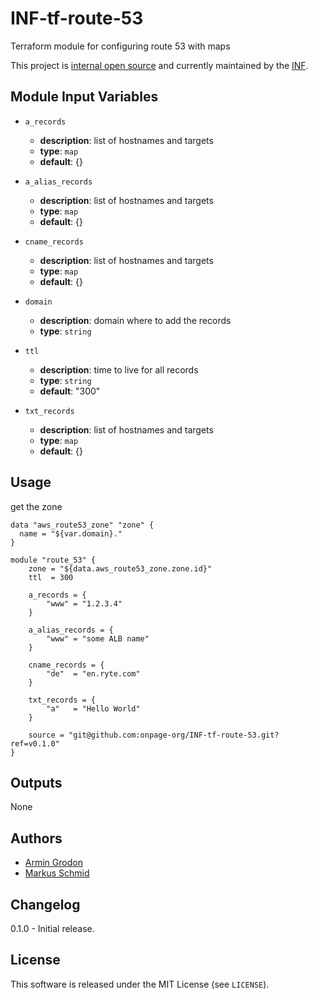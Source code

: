 # INF-tf-route-53

Terraform module for configuring route 53 with maps


This project is [internal open source](https://en.wikipedia.org/wiki/Inner_source)
and currently maintained by the [INF](https://github.com/orgs/onpage-org/teams/inf).

## Module Input Variables


- `a_records`
    -  __description__: list of hostnames and targets
    -  __type__: `map`
    -  __default__: {}

- `a_alias_records`
    -  __description__: list of hostnames and targets
    -  __type__: `map`
    -  __default__: {}

- `cname_records`
    -  __description__: list of hostnames and targets
    -  __type__: `map`
    -  __default__: {}

- `domain`
    -  __description__: domain where to add the records
    -  __type__: `string`

- `ttl`
    -  __description__: time to live for all records
    -  __type__: `string`
    -  __default__: "300"

- `txt_records`
    -  __description__: list of hostnames and targets
    -  __type__: `map`
    -  __default__: {}

## Usage

get the zone
```hcl
data "aws_route53_zone" "zone" {
  name = "${var.domain}."
}
```


```hcl
module "route_53" {
    zone = "${data.aws_route53_zone.zone.id}"
    ttl  = 300

    a_records = {
        "www" = "1.2.3.4"
    }

    a_alias_records = {
        "www" = "some ALB name"
    }

    cname_records = {
        "de"  = "en.ryte.com"
    }

    txt_records = {
        "a"   = "Hello World"
    }

    source = "git@github.com:onpage-org/INF-tf-route-53.git?ref=v0.1.0"
}
```

## Outputs

None

## Authors

- [Armin Grodon](https://github.com/x4121)
- [Markus Schmid](https://github.com/h0raz)

## Changelog

0.1.0 - Initial release.

## License


This software is released under the MIT License (see `LICENSE`).
